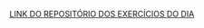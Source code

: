 [LINK DO REPOSITÓRIO DOS EXERCÍCIOS DO DIA](https://github.com/tryber/exercise-todo-list/blob/exercise-three/src/test/exercise-three.test.js)
